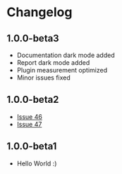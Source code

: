 <!--
 MIT License
 Copyright (c) 2022 Mehdi Janbarari (@janbarari)

 Permission is hereby granted, free of charge, to any person obtaining a copy
 of this software and associated documentation files (the "Software"), to deal
 in the Software without restriction, including without limitation the rights
 to use, copy, modify, merge, publish, distribute, sublicense, and/or sell
 copies of the Software, and to permit persons to whom the Software is
 furnished to do so, subject to the following conditions:

 The above copyright notice and this permission notice shall be included in all
 copies or substantial portions of the Software.

 THE SOFTWARE IS PROVIDED "AS IS", WITHOUT WARRANTY OF ANY KIND, EXPRESS OR
 IMPLIED, INCLUDING BUT NOT LIMITED TO THE WARRANTIES OF MERCHANTABILITY,
 FITNESS FOR A PARTICULAR PURPOSE AND NONINFRINGEMENT. IN NO EVENT SHALL THE
 AUTHORS OR COPYRIGHT HOLDERS BE LIABLE FOR ANY CLAIM, DAMAGES OR OTHER
 LIABILITY, WHETHER IN AN ACTION OF CONTRACT, TORT OR OTHERWISE, ARISING FROM,
 OUT OF OR IN CONNECTION WITH THE SOFTWARE OR THE USE OR OTHER DEALINGS IN THE
 SOFTWARE.
-->

# Changelog

## 1.0.0-beta3
* Documentation dark mode added
* Report dark mode added
* Plugin measurement optimized
* Minor issues fixed

## 1.0.0-beta2
* [Issue 46](https://github.com/janbarari/gradle-analytics-plugin/issues/46)
* [Issue 47](https://github.com/janbarari/gradle-analytics-plugin/issues/47)

## 1.0.0-beta1
* Hello World :)

